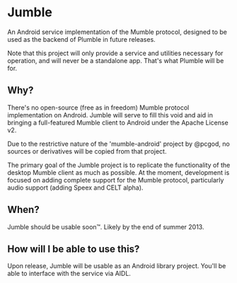 Jumble
======

An Android service implementation of the Mumble protocol, designed to be used as the backend of Plumble in future releases.

Note that this project will only provide a service and utilities necessary for operation, and will never be a standalone app. That's what Plumble will be for.

Why?
-----

There's no open-source (free as in freedom) Mumble protocol implementation on Android. Jumble will serve to fill this void and aid in bringing a full-featured Mumble client to Android under the Apache License v2.

Due to the restrictive nature of the 'mumble-android' project by @pcgod, no sources or derivatives will be copied from that project.

The primary goal of the Jumble project is to replicate the functionality of the desktop Mumble client as much as possible. At the moment, development is focused on adding complete support for the Mumble protocol, particularly audio support (adding Speex and CELT alpha).

When?
-----

Jumble should be usable soon™. Likely by the end of summer 2013.

How will I be able to use this?
-----

Upon release, Jumble will be usable as an Android library project. You'll be able to interface with the service via AIDL.
